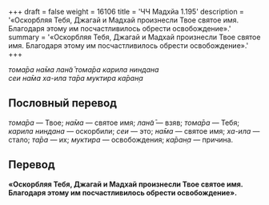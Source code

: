 +++
draft = false
weight = 16106
title = 'ЧЧ Мадхйа 1.195'
description = '«Оскорбляя Тебя, Джагай и Мадхай произнесли Твое святое имя. Благодаря этому им посчастливилось обрести освобождение».'
summary = '«Оскорбляя Тебя, Джагай и Мадхай произнесли Твое святое имя. Благодаря этому им посчастливилось обрести освобождение».'
+++

_тома̄ра на̄ма лан̃а̄ тома̄ра карила ниндана  
сеи на̄ма ха-ила та̄ра муктира ка̄ран̣а_

## Пословный перевод

_тома̄ра_ — Твое; _на̄ма_ — святое имя; _лан̃а̄_ — взяв; _тома̄ра_ — Тебя; _карила_ _ниндана_ — оскорбили; _сеи_ — это; _на̄ма_ — святое имя; _ха_\-_ила_ — стало; _та̄ра_ — их; _муктира_ — освобождения; _ка̄ран̣а_ — причина.

## Перевод

**«Оскорбляя Тебя, Джагай и Мадхай произнесли Твое святое имя. Благодаря этому им посчастливилось обрести освобождение».**
